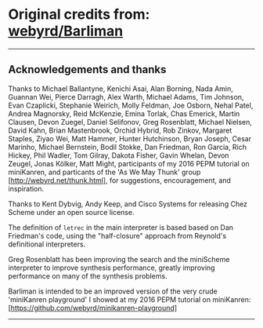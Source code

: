 # Original credits from: [webyrd/Barliman](https://github.com/webyrd/Barliman/)

---

## Acknowledgements and thanks

Thanks to Michael Ballantyne, Kenichi Asai, Alan Borning, Nada Amin, Guannan Wei, Pierce Darragh, Alex Warth, Michael Adams, Tim Johnson, Evan Czaplicki, Stephanie Weirich, Molly Feldman, Joe Osborn, Nehal Patel, Andrea Magnorsky, Reid McKenzie, Emina Torlak, Chas Emerick, Martin Clausen, Devon Zuegel, Daniel Selifonov, Greg Rosenblatt, Michael Nielsen, David Kahn, Brian Mastenbrook, Orchid Hybrid, Rob Zinkov, Margaret Staples, Ziyao Wei, Matt Hammer, Hunter Hutchinson, Bryan Joseph, Cesar Marinho, Michael Bernstein, Bodil Stokke, Dan Friedman, Ron Garcia, Rich Hickey, Phil Wadler, Tom Gilray, Dakota Fisher, Gavin Whelan, Devon Zeugel, Jonas Kölker, Matt Might, participants of my 2016 PEPM tutorial on miniKanren, and particants of the 'As We May Thunk' group [http://webyrd.net/thunk.html], for suggestions, encouragement, and inspiration.

Thanks to Kent Dybvig, Andy Keep, and Cisco Systems for releasing Chez Scheme under an open source license.

The definition of `letrec` in the main interpreter is based based on Dan Friedman's code, using the "half-closure" approach from Reynold's definitional interpreters.

Greg Rosenblatt has been improving the search and the miniScheme interpreter to improve synthesis performance, greatly improving performance on many of the synthesis problems.

Barliman is intended to be an improved version of the very crude 'miniKanren playground' I showed at my 2016 PEPM tutorial on miniKanren: [https://github.com/webyrd/minikanren-playground]

---
